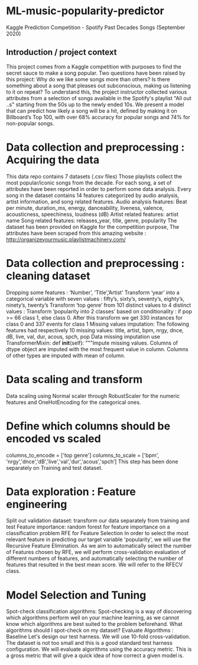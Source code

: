 # ML-music-popularity-predictor
Kaggle Prediction Competition - Spotify Past Decades Songs (September 2020) 

## Introduction / project context
This project comes from a Kaggle competition with purposes to find the secret sauce to make a song popular. 
Two questions have been raised by this project: Why do we like some songs more than others? Is there something about a song that pleases out subconscious, making us listening to it on repeat? 
To understand this, the project instructor collected various attributes from a selection of songs available in the Spotify's playlist "All out ..s" starting from the 50s up to the newly ended 10s. We present a model that can predict how likely a song will be a hit, defined by making it on Billboard’s Top 100, with over 68% accuracy for popular songs and 74% for non-popular songs.

# Data collection and preprocessing : Acquiring the data
This data repo contains 7 datasets (.csv files) Those playlists collect the most popular/iconic songs from the decade. For each song, a set of attributes have been reported in order to perform some data analysis.
Every song in the dataset contains 14 features categorized by audio analysis, artist information, and song related features.
Audio analysis features: Beat per minute, duration_ms, energy, danceability, liveness, valence, acousticness, speechiness, loudness (dB)
Artist related features: artist name
Song related features: releases_year, title, genre, popularity
The dataset has been provided on Kaggle for the competition purpose, The attributes have been scraped from this amazing website : http://organizeyourmusic.playlistmachinery.com/

# Data collection and preprocessing : cleaning dataset
Dropping some features : ‘Number’, ‘Title’,’Artist’
Transform ‘year’ into a categorical variable with seven values : fifty’s, sixty’s, seventy’s, eighty’s, ninety’s, twenty’s
Transform ‘top genre’ from 101 distinct values to 4 distinct values :
Transform ‘popularity into 2 classes’ based on conditionality : if pop >= 66 class 1, else class 0. After this transform we get 330 instances for class 0 and 337 events for class 1
Missing values imputation:
The following features had respectively 10 missing values: title, artist, bpm, nrgy, dnce, dB, live, val, dur, acous, spch, pop
Data missing imputation use TransformerMixin:
def __init__(self):
"""Impute missing values.
        Columns of dtype object are imputed with the most frequent value 
        in column.
        Columns of other types are imputed with mean of column.
        
# Data scaling and transform
Data scaling using Normal scaler through RobustScaler for the numeric features and OneHotEncoding for the categorical ones.
# Define which columns should be encoded vs scaled
columns_to_encode = ['top genre']
columns_to_scale  = ['bpm', 'nrgy','dnce','dB','live','val','dur','acous','spch’]
This step has been done separately on Training and test dataset.

# Data exploration : Feature engineering
Split out validation dataset: transform our data separately from training and test
Feature importance: random forest for feature importance on a classification problem
RFE for Feature Selection
In order to select the most relevant feature in predicting our target variable 'popularity', we will use the Recursive Feature Elimination. As we aim to automatically select the number of Features chosen by RFE, we will perform cross-validation evaluation of different numbers of features, and automatically selecting the number of features that resulted in the best mean score. We will refer to the RFECV class.

# Model Selection and Tuning
Spot-check classification algorithms:
Spot-checking is a way of discovering which algorithms perform well on your machine learning, as we cannot know which algorithms are best suited to the problem beforehand. What algorithms should I spot-check on my dataset?
Evaluate Algorithms : Baseline
Let's design our test harness. We will use 10-fold cross-validation. The dataset is not too small and this is a good standard test harness configuration. We will evaluate algorithms using the accuracy metric. This is a gross metric that will give a quick idea of how correct a given model is.

